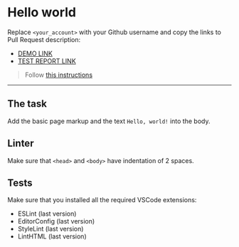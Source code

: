 # Hello world

Replace `<your_account>` with your Github username and copy the links to Pull Request description:
- [DEMO LINK](https://IvanTkachenko3301.github.io/layout_hello-world/)
- [TEST REPORT LINK](https://IvanTkachenko3301.github.io/layout_hello-world/report/html_report/)

> Follow [this instructions](https://mate-academy.github.io/layout_task-guideline/#how-to-solve-the-layout-tasks-on-github)
___

## The task

Add the basic page markup and the text `Hello, world!` into the body.

## Linter

Make sure that `<head>` and `<body>` have indentation of 2 spaces.

## Tests

Make sure that you installed all the required VSCode extensions:

- ESLint (last version)
- EditorConfig (last version)
- StyleLint (last version)
- LintHTML (last version)
